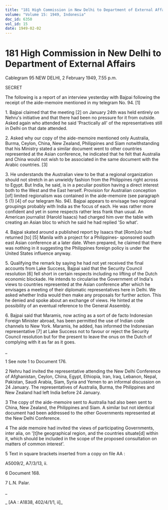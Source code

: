 ```yaml
---
title: "181 High Commission in New Delhi to Department of External Affairs"
volume: "Volume 15: 1949, Indonesia"
doc_id: 6350
vol_id: 15
date: 1949-02-02
---
```


# 181 High Commission in New Delhi to Department of External Affairs

Cablegram 95 NEW DELHI, 2 February 1949, 7.55 p.m.

SECRET

The following is a report of an interview yesterday with Bajpai following the receipt of the aide-memoire mentioned in my telegram No. 94. [1]

1\. Bajpai claimed that the meeting [2] on January 24th was held entirely on Nehru's initiative and that there had been no pressure for it from outside. Asked again who attended he said 'Practically all' of the representatives still in Delhi on that date attended.

2\. Asked why our copy of the aide-memoire mentioned only Australia, Burma, Ceylon, China, New Zealand, Philippines and Siam notwithstanding that his Ministry stated a similar document went to other countries represented at the Asian conference, he indicated that he felt that Australia and China would not wish to be associated in the same document with the Arabic countries. [3]

3\. He understands the Australian view to be that a regional organization should not stretch in an unwieldy fashion from the Philippines right across to Egypt. But India, he said, is in a peculiar position having a direct interest both to the West and the East herself. Provision for Australian conception [of] limited regionalism was contained in the aide-memoire (see paragraph 5 (1) [4] of our telegram No. 94). Bajpai appears to envisage two regional groupings probably with India as the focus of each. He was rather more confident and yet in some respects rather less frank than usual. An American journalist (Harold Isaacs) had charged him over the table with creating an Asian bloc to which he said he had replied 'So what'.

4\. Bajpai skated around a published report by Isaacs that [Rom]ulo had returned [to] [5] Manila with a project for a Philippines- sponsored south east Asian conference at a later date. When prepared, he claimed that there was nothing in it suggesting the Philippines foreign policy is under the United States influence anyway.

5\. Qualifying the remark by saying he had not yet received the final accounts from Lake Success, Bajpai said that the Security Council resolution [6] fell short in certain respects including no lifting of the Dutch economic blockade. He intends to circularise the Government of India's views to countries represented at the Asian conference after which he envisages a meeting of their diplomatic representatives here in Delhi. We asked whether India would then make any proposals for further action. This he denied and spoke about an exchange of views. He hinted at the possibility of an eventual reference to the General Assembly.

6\. Bajpai said that Maramis, now acting as a sort of de facto Indonesian Foreign Minister abroad, has been permitted the use of Indian code channels to New York. Maramis, he added, has informed the Indonesian representative [7] at Lake Success not to favour or reject the Security Council resolution but for the present to leave the onus on the Dutch of complying with it as far as it goes.

_

1 See note 1 to Document 176.

2 Nehru had invited the representative attending the New Delhi Conference of Afghanistan, Ceylon, China, Egypt, Ethiopia, Iran, Iraq, Lebanon, Nepal, Pakistan, Saudi Arabia, Siam, Syria and Yemen to an informal discussion on 24 January. The representatives of Australia, Burma, the Philippines and New Zealand had left India before 24 January.

3 The copy of the aide-memoire sent to Australia had also been sent to China, New Zealand, the Philippines and Siam. A similar but not identical document had been addressed to the other Governments represented at the New Delhi Conference.

4 The aide memoire had invited the views of participating Governments, inter alia, on '[t]he geographical region, and the countries situate[d] within it, which should be included in the scope of the proposed consultation on matters of common interest'.

5 Text in square brackets inserted from a copy on file AA :

A5009/2, A7/3/13, ii.

6 Document 168.

7 L.N. Palar.

_

_ [AA : A1838, 402/4/1/1, ii]_

